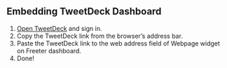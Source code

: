 ## Embedding TweetDeck Dashboard

1. <a href="{{ curItem.homeUrl|e }}" target="_blank">Open TweetDeck</a> and sign in.
2. Copy the TweetDeck link from the browser’s address bar.
3. Paste the TweetDeck link to the web address field of Webpage widget on Freeter dashboard.
4. Done!
